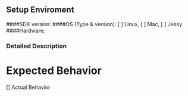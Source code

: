 ## Setup Enviroment 
####SDK version: 
####OS (Type & version): [ ] Linux, [ ] Mac, [ ] Jessy 
####Hardware:

### Detailed Description

# Expected Behavior

[] Actual Behavior
